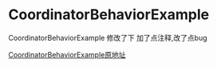 # CoordinatorBehaviorExample
CoordinatorBehaviorExample    修改了下
加了点注释,改了点bug


[CoordinatorBehaviorExample原地址](https://github.com/saulmm/CoordinatorBehaviorExample)
